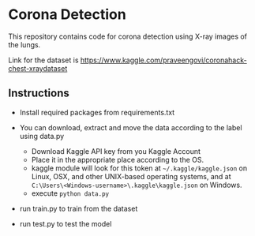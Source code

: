 # Corona Detection

This repository contains code for corona detection using X-ray images of the lungs.

Link for the dataset is https://www.kaggle.com/praveengovi/coronahack-chest-xraydataset

## Instructions

- Install required packages from requirements.txt

- You can download, extract and move the data according to the label using data.py

    - Download Kaggle API key from you Kaggle Account
    - Place it in the appropriate place according to the OS.
    - kaggle module will look for this token at ```~/.kaggle/kaggle.json``` on Linux, OSX, and other UNIX-based operating systems, and at ```C:\Users\<Windows-username>\.kaggle\kaggle.json``` on Windows.
    - execute ```python data.py```

- run train.py to train from the dataset

- run test.py to test the model